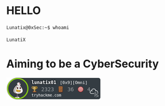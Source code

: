 # HELLO 
```console
Lunatix@0xSec:~$ whoami

LunatiX

```
# Aiming to be a CyberSecurity

<img src="https://github.com/Lunatix01/Lunatix01/blob/master/me.png" alt="THM"/>
